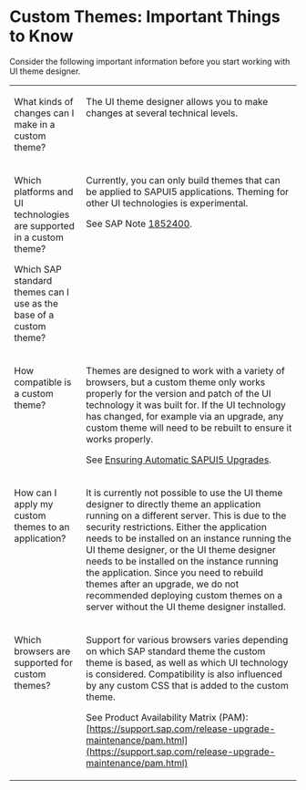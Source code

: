 <!-- copy2eac04bee3bf4805a2a4c5a25b82c6e8 -->

# Custom Themes: Important Things to Know

Consider the following important information before you start working with UI theme designer.




<table>
<tr>
<td valign="top">

What kinds of changes can I make in a custom theme?



</td>
<td valign="top">

The UI theme designer allows you to make changes at several technical levels.



</td>
</tr>
<tr>
<td valign="top">

Which platforms and UI technologies are supported in a custom theme?

Which SAP standard themes can I use as the base of a custom theme?



</td>
<td valign="top">

Currently, you can only build themes that can be applied to SAPUI5 applications. Theming for other UI technologies is experimental.

See SAP Note [1852400](https://launchpad.support.sap.com/#/notes/1852400).



</td>
</tr>
<tr>
<td valign="top">

How compatible is a custom theme?



</td>
<td valign="top">

Themes are designed to work with a variety of browsers, but a custom theme only works properly for the version and patch of the UI technology it was built for. If the UI technology has changed, for example via an upgrade, any custom theme will need to be rebuilt to ensure it works properly.

See [Ensuring Automatic SAPUI5 Upgrades](ensuring-automatic-sapui5-upgrades-925dbaa.md).



</td>
</tr>
<tr>
<td valign="top">

How can I apply my custom themes to an application?



</td>
<td valign="top">

It is currently not possible to use the UI theme designer to directly theme an application running on a different server. This is due to the security restrictions. Either the application needs to be installed on an instance running the UI theme designer, or the UI theme designer needs to be installed on the instance running the application. Since you need to rebuild themes after an upgrade, we do not recommended deploying custom themes on a server without the UI theme designer installed.



</td>
</tr>
<tr>
<td valign="top">

Which browsers are supported for custom themes?



</td>
<td valign="top">

Support for various browsers varies depending on which SAP standard theme the custom theme is based, as well as which UI technology is considered. Compatibility is also influenced by any custom CSS that is added to the custom theme.

See Product Availability Matrix \(PAM\):[https://support.sap.com/release-upgrade-maintenance/pam.html](https://support.sap.com/release-upgrade-maintenance/pam.html)



</td>
</tr>
</table>

